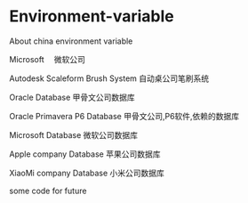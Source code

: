# Environment-variable
About china environment variable

Microsoft　
微软公司

Autodesk Scaleform Brush System
自动桌公司笔刷系统

Oracle Database
甲骨文公司数据库

Oracle Primavera P6 Database
甲骨文公司,P6软件,依赖的数据库

Microsoft Database
微软公司数据库

Apple company Database
苹果公司数据库

XiaoMi company Database
小米公司数据库





some code for future
